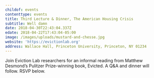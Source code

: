 ```yaml
---
childof: events
contenttype: events
title: Third Lecture & Dinner, The American Housing Crisis
subtitle: Well damn
date: 2018-04-30T22:43:04.337Z
edate: 2018-04-22T17:43:04-05:00
image: /images/uploads/mustard-and-chesse.jpg
website: 'https://evictionlab.org'
address: Wallace Hall, Princeton University, Princeton, NY 01234
---
```

Join Eviction Lab researchers for an informal reading from Matthew Desmond’s Pulitzer Prize-winning book, Evicted. A Q&A and dinner will follow. RSVP below.